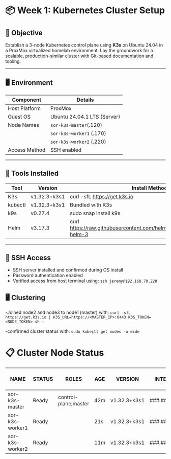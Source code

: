# 📦 Week 1: Kubernetes Cluster Setup

## 🎯 Objective
Establish a 3-node Kubernetes control plane using **K3s** on Ubuntu 24.04 in a ProxMox virtualized homelab environment. Lay the groundwork for a scalable, production-similar cluster with Git-based documentation and tooling.

---

## 🖥️ Environment

| Component       | Details                        |
|-----------------|--------------------------------|
| Host Platform   | ProxMox                        |
| Guest OS        | Ubuntu 24.04.1 LTS (Server)    |
| Node Names      | `sor-k3s-master`(.120)         |
|                 |  `sor-k3s-worker1` (.170)      |
|                 |  `sor-k3s-worker2` (.220)      |
| Access Method   | SSH enabled                    |

---

## 🔧 Tools Installed

| Tool       | Version        | Install Method                                      
|------------|----------------|-----------------------------------------------------|
| K3s        | v1.32.3+k3s1   | curl -sfL https://get.k3s.io | sh -`             
| kubectl    | v1.32.3+k3s1   | Bundled with K3s                                    
| k9s        | v0.27.4        | sudo snap install k9s                            
| Helm       | v3.17.3        | curl https://raw.githubusercontent.com/helm/helm/master/scripts/get-helm-3 | bash 

---

## 🔐 SSH Access

- SSH server installed and confirmed during OS install
- Password authentication enabled
- Verified access from host terminal using:
  ``ssh jeremy@192.168.70.220``

## 🖥️ Clustering

  -Joined node2 and node3 to node1 (master) with:
``curl -sfL https://get.k3s.io | K3S_URL=https://<MASTER_IP>:6443 K3S_TOKEN=<NODE_TOKEN> sh -``

  -confirmed cluster status with:
``sudo kubectl get nodes -o wide``

# 📋 Cluster Node Status

| NAME             | STATUS | ROLES                  | AGE   | VERSION     | INTERNAL-IP     | EXTERNAL-IP | OS-IMAGE           | KERNEL-VERSION     | CONTAINER-RUNTIME      |
|------------------|--------|-------------------------|-------|-------------|-----------------|-------------|--------------------|--------------------|------------------------|
| sor-k3s-master    | Ready  | control-plane,master    | 42m   | v1.32.3+k3s1 | ###.###.###.120   | <none>      | Ubuntu 24.04.2 LTS | 6.8.0-58-generic    | containerd://2.0.4-k3s2 |
| sor-k3s-worker1   | Ready  | <none>                  | 21s   | v1.32.3+k3s1 | ###.###.###.170   | <none>      | Ubuntu 24.04.2 LTS | 6.8.0-58-generic    | containerd://2.0.4-k3s2 |
| sor-k3s-worker2   | Ready  | <none>                  | 11m   | v1.32.3+k3s1 | ###.###.###.220   | <none>      | Ubuntu 24.04.2 LTS | 6.8.0-58-generic    | containerd://2.0.4-k3s2 |


